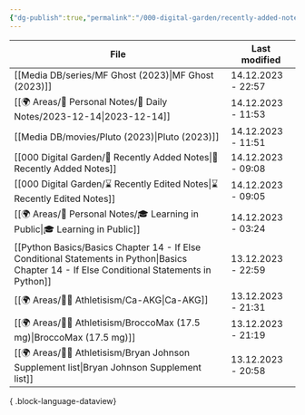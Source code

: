 ```yaml
---
{"dg-publish":true,"permalink":"/000-digital-garden/recently-added-notes/","dgPassFrontmatter":true,"noteIcon":"1","created":"2023-12-14T09:08:44.430+05:30","updated":"2023-12-14T09:12:52.432+05:30"}
---
```


| File                                                                                                                                            | Last modified      |
| ----------------------------------------------------------------------------------------------------------------------------------------------- | ------------------ |
| [[Media DB/series/MF Ghost (2023)\|MF Ghost (2023)]]                                                                                         | 14.12.2023 - 22:57 |
| [[🌍 Areas/📧 Personal Notes/📓 Daily Notes/2023-12-14\|2023-12-14]]                                                                         | 14.12.2023 - 11:53 |
| [[Media DB/movies/Pluto (2023)\|Pluto (2023)]]                                                                                               | 14.12.2023 - 11:51 |
| [[000 Digital Garden/📝 Recently Added Notes\|📝 Recently Added Notes]]                                                                      | 14.12.2023 - 09:08 |
| [[000 Digital Garden/⌛ Recently Edited Notes\|⌛ Recently Edited Notes]]                                                                      | 14.12.2023 - 09:05 |
| [[🌍 Areas/📧 Personal Notes/🎓 Learning in Public\|🎓 Learning in Public]]                                                                  | 14.12.2023 - 03:24 |
| [[Python Basics/Basics Chapter 14 - If Else Conditional Statements in Python\|Basics Chapter 14 - If Else Conditional Statements in Python]] | 13.12.2023 - 22:59 |
| [[🌍 Areas/💪🏼 Athletisism/Ca-AKG\|Ca-AKG]]                                                                                                 | 13.12.2023 - 21:31 |
| [[🌍 Areas/💪🏼 Athletisism/BroccoMax (17.5 mg)\|BroccoMax (17.5 mg)]]                                                                       | 13.12.2023 - 21:19 |
| [[🌍 Areas/💪🏼 Athletisism/Bryan Johnson Supplement list\|Bryan Johnson Supplement list]]                                                   | 13.12.2023 - 20:58 |

{ .block-language-dataview}
